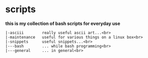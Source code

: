 # scripts
 **this is my collection of bash scripts for everyday use**  
<!-- language: lang-none -->
    |-asciii        really useful ascii art...<br>
    |-maintenance   useful for various things on a linux box<br>
    |-snippets      useful snippets...<br>
    |---bash        ... while bash programming<br>
    |---general     ... in general<br>
